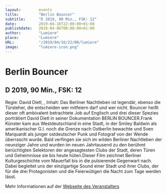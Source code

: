 ```yaml
---
layout:        events
title:         "Berlin Bouncer"
subtitle:      "D 2019, 90 Min., FSK: 12"
date:          2019-04-16T22:00:00+01:00
publishdate:   2019-04-06T00:00:00+01:00
author:        "Lumiere"
place:         "Lumiere"
URL:           "/2019/04/16/22/00/lumiere"
image:         "lumiere-icon.png"
---
```


Berlin Bouncer
===========

D 2019, 90 Min., FSK: 12
-----------

Regie: David Dietl, , Inhalt: Das Berliner Nachtleben ist legendär, ebenso die Türsteher, die entscheiden wer mitfeiern darf und wer nicht. Bouncer heißt dieser oft ambivalent betrachtete Job auf Englisch und drei dieser Spezies porträtiert David Dietl in seiner Dokumentation BERLIN BOUNCER.Frank Künster kam aus Westdeutschland in eine Stadt, in der Smiley Baldwin als amerikanischer G.I. noch die Grenze nach Ostberlin bewachte und Sven Marquardt als junger ostdeutscher Punk und Fotograf von der Wende überrascht wurde. Bald verfingen sie sich im wilden Berliner Nachtleben der neunziger Jahre und wurden im neuen Jahrtausend zu den berühmt berüchtigten Selektoren der angesagtesten Clubs der Stadt, deren Türen und Geheimnisse sie bis heute hüten.Dieser Film zeichnet Berliner Kulturgeschichte vom Mauerfall bis in die pulsierende Gegenwart nach. Dabei begleitet uns der einzigartige Sound einer Stadt und ihrer Clubs, der für die drei Protagonisten und die Feierwütigen die Nacht zum Tage werden lässt.

Mehr Informationen auf der [Webseite des Veranstalters](http://www.lumiere.de/19/04/bouncer.htm)
